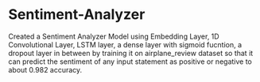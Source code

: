 # Sentiment-Analyzer
Created a Sentiment Analyzer Model using Embedding Layer, 1D Convolutional Layer, LSTM layer, a dense layer with sigmoid fucntion, a dropout layer in between  by training it on airplane_review dataset so that it can predict the sentiment of any input statement as positive or negative to about 0.982 accuracy.
